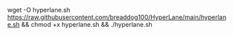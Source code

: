 wget -O hyperlane.sh https://raw.githubusercontent.com/breaddog100/HyperLane/main/hyperlane.sh && chmod +x hyperlane.sh && ./hyperlane.sh
